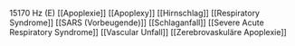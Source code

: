 15170 Hz (E)
[[Apoplexie]]
[[Apoplexy]]
[[Hirnschlag]]
[[Respiratory Syndrome]]
[[SARS (Vorbeugende)]]
[[Schlaganfall]]
[[Severe Acute Respiratory Syndrome]]
[[Vascular Unfall]]
[[Zerebrovaskuläre Apoplexie]]
